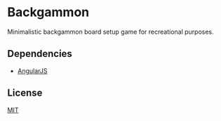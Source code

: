# Backgammon

Minimalistic backgammon board setup game for recreational purposes.

## Dependencies

* [AngularJS](https://angularjs.org/)


## License

[MIT](https://raw.githubusercontent.com/stamkracht/backgammon/master/LICENSE)

